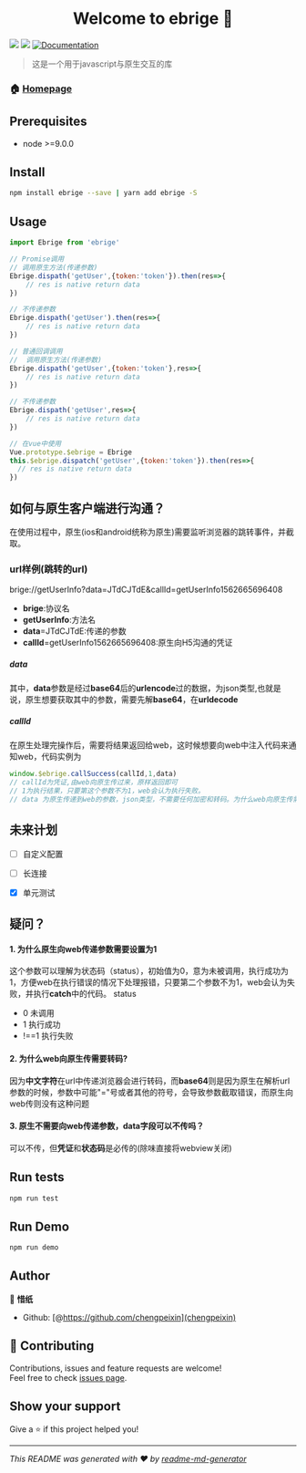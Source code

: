 <h1 align="center">Welcome to ebrige 👋</h1>
<p>
  <img src="https://img.shields.io/badge/version-0.1-blue.svg?cacheSeconds=2592000" />
  <img src="https://img.shields.io/badge/node-%3E%3D6.0.0-blue.svg" />
  <a href="Project documentation url (use empty value to skip)">
    <img alt="Documentation" src="https://img.shields.io/badge/documentation-yes-brightgreen.svg" target="_blank" />
  </a>
</p>

> 这是一个用于javascript与原生交互的库 

### 🏠 [Homepage](https://github.com/chengpeixin/ebrige)

## Prerequisites

- node &gt;=9.0.0

## Install

```sh
npm install ebrige --save | yarn add ebrige -S
```

## Usage

```javascript
import Ebrige from 'ebrige'

// Promise调用
// 调用原生方法(传递参数)
Ebrige.dispath('getUser',{token:'token'}).then(res=>{
    // res is native return data
})

// 不传递参数
Ebrige.dispath('getUser').then(res=>{
    // res is native return data
})

// 普通回调调用
//  调用原生方法(传递参数)
Ebrige.dispath('getUser',{token:'token'},res=>{
    // res is native return data
})

// 不传递参数
Ebrige.dispath('getUser',res=>{
    // res is native return data
})

// 在vue中使用
Vue.prototype.$ebrige = Ebrige
this.$ebrige.dispatch('getUser',{token:'token'}).then(res=>{
  // res is native return data
})
```
## 如何与原生客户端进行沟通？
在使用过程中，原生(ios和android统称为原生)需要监听浏览器的跳转事件，并截取。
### url样例(跳转的url)

brige://getUserInfo?data=JTdCJTdE&callId=getUserInfo1562665696408

- **brige**:协议名
- **getUserInfo**:方法名
- **data**=JTdCJTdE:传递的参数
- **callId**=getUserInfo1562665696408:原生向H5沟通的凭证


##### data

其中，**data**参数是经过**base64**后的**urlencode**过的数据，为json类型,也就是说，原生想要获取其中的参数，需要先解**base64**，在**urldecode**

##### callId

在原生处理完操作后，需要将结果返回给web，这时候想要向web中注入代码来通知web，代码实例为

```javascript
window.$ebrige.callSuccess(callId,1,data)
// callId为凭证,由web向原生传过来，原样返回即可
// 1为执行结果，只要第这个参数不为1，web会认为执行失败。
// data 为原生传递到web的参数，json类型，不需要任何加密和转码。为什么web向原生传需要转码？
```



## 未来计划 

+ [ ] 自定义配置

+ [ ] 长连接

+ [x] 单元测试

## 疑问？

#### 1. 为什么原生向web传递参数需要设置为1
这个参数可以理解为状态码（status），初始值为0，意为未被调用，执行成功为1，方便web在执行错误的情况下处理报错，只要第二个参数不为1，web会认为失败，并执行**catch**中的代码。
status
- 0 未调用
- 1 执行成功
- !==1 执行失败


#### 2. 为什么web向原生传需要转码?
因为**中文字符**在url中传递浏览器会进行转码，而**base64**则是因为原生在解析url参数的时候，参数中可能"="号或者其他的符号，会导致参数截取错误，而原生向web传则没有这种问题



#### 3. 原生不需要向web传递参数，data字段可以不传吗？
可以不传，但**凭证**和**状态码**是必传的(除味直接将webview关闭)
## Run tests

```sh
npm run test
```
## Run Demo
```sh
npm run demo
```

## Author

👤 **惜纸**

* Github: [@https://github.com/chengpeixin](chengpeixin)

## 🤝 Contributing

Contributions, issues and feature requests are welcome!<br />Feel free to check [issues page](https://github.com/chengpeixin/eBrige/issues).

## Show your support

Give a ⭐️ if this project helped you!

***
_This README was generated with ❤️ by [readme-md-generator](https://github.com/kefranabg/readme-md-generator)_